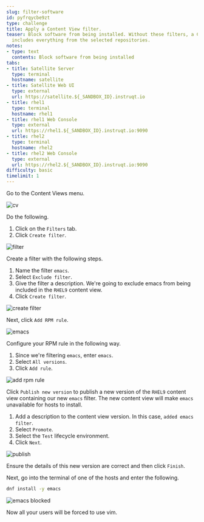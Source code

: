 ```yaml
---
slug: filter-software
id: pyfrqycbe9zt
type: challenge
title: Apply a Content View filter.
teaser: Block software from being installed. Without these filters, a Content View
  includes everything from the selected repositories.
notes:
- type: text
  contents: Block software from being installed
tabs:
- title: Satellite Server
  type: terminal
  hostname: satellite
- title: Satellite Web UI
  type: external
  url: https://satellite.${_SANDBOX_ID}.instruqt.io
- title: rhel1
  type: terminal
  hostname: rhel1
- title: rhel1 Web Console
  type: external
  url: https://rhel1.${_SANDBOX_ID}.instruqt.io:9090
- title: rhel2
  type: terminal
  hostname: rhel2
- title: rhel2 Web Console
  type: external
  url: https://rhel2.${_SANDBOX_ID}.instruqt.io:9090
difficulty: basic
timelimit: 1
---
```

<!-- markdownlint-disable MD033 -->

Go to the Content Views menu.

![cv](../assets/contentview.png)

Do the following.

1) Click on the `Filters` tab.
2) Click `Create filter`.

![filter](../assets/filter.png)

Create a filter with the following steps.

1) Name the filter `emacs`.
2) Select `Exclude filter`.
3) Give the filter a description. We're going to exclude emacs from being included in the `RHEL9` content view.
4) Click `Create filter`.

![create filter](../assets/createfilter.png)

Next, click `Add RPM rule`.

![emacs](../assets/emacsrpmrule.png)

Configure your RPM rule in the following way.

1) Since we're filtering `emacs`, enter `emacs`.
2) Select `All versions`.
3) Click `Add rule`.

![add rpm rule](../assets/addrpmruleemacs.png)

Click `Publish new version` to publish a new version of the `RHEL9` content view containing our new `emacs` filter. The new content view will make `emacs` unavailable for hosts to install.

1) Add a description to the content view version. In this case, `added emacs filter`.
2) Select `Promote`.
3) Select the `Test` lifecycle environment.
4) Click `Next`.

![publish](../assets/publishfiltercv.png)

Ensure the details of this new version are correct and then click `Finish`.

Next, go into the terminal of one of the hosts and enter the following.

```bash
dnf install -y emacs
```

![emacs blocked](../assets/emacsinstallerror.png)

Now all your users will be forced to use vim.
